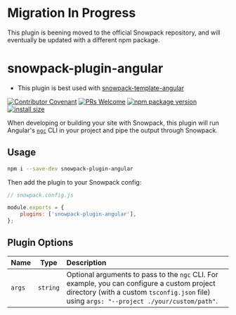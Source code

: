# Migration In Progress

This plugin is beening moved to the official Snowpack repository, and will eventually be updated with a different npm package.

# snowpack-plugin-angular

-   This plugin is best used with [snowpack-template-angular](https://github.com/YogliB/snowpack-template-angular)

[![Contributor Covenant](https://img.shields.io/badge/Contributor%20Covenant-v1.4%20adopted-ff69b4.svg)](CODE-OF-CONDUCT.md)
[![PRs Welcome](https://img.shields.io/badge/PRs-welcome-brightgreen.svg)](http://makeapullrequest.com)
[![npm package version](https://badgen.net/npm/v/snowpack-plugin-angular)](https://npm.im/snowpack-plugin-angular)
[![install size](https://badgen.net/packagephobia/install/snowpack-plugin-angular)](https://packagephobia.now.sh/result?p=snowpack-plugin-angular)

When developing or building your site with Snowpack, this plugin will run Angular's [`ngc`](https://angular.io/guide/aot-compiler) CLI in your project and pipe the output through Snowpack.

## Usage

```bash
npm i --save-dev snowpack-plugin-angular
```

Then add the plugin to your Snowpack config:

```js
// snowpack.config.js

module.exports = {
	plugins: ['snowpack-plugin-angular'],
};
```

## Plugin Options

| Name   |   Type   | Description                                                                                                                                                                               |
| :----- | :------: | :---------------------------------------------------------------------------------------------------------------------------------------------------------------------------------------- |
| `args` | `string` | Optional arguments to pass to the `ngc` CLI. For example, you can configure a custom project directory (with a custom `tsconfig.json` file) using `args: "--project ./your/custom/path"`. |
